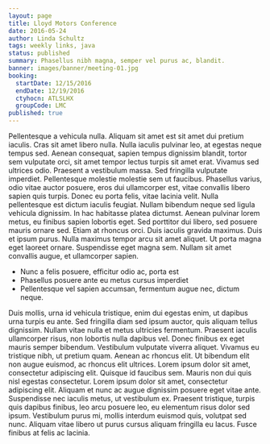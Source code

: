 ```yaml
---
layout: page
title: Lloyd Motors Conference
date: 2016-05-24
author: Linda Schultz
tags: weekly links, java
status: published
summary: Phasellus nibh magna, semper vel purus ac, blandit.
banner: images/banner/meeting-01.jpg
booking:
  startDate: 12/15/2016
  endDate: 12/19/2016
  ctyhocn: ATLSLHX
  groupCode: LMC
published: true
---
```

Pellentesque a vehicula nulla. Aliquam sit amet est sit amet dui pretium iaculis. Cras sit amet libero nulla. Nulla iaculis pulvinar leo, at egestas neque tempus sed. Aenean consequat, sapien tempus dignissim blandit, tortor sem vulputate orci, sit amet tempor lectus turpis sit amet erat. Vivamus sed ultrices odio. Praesent a vestibulum massa. Sed fringilla vulputate imperdiet. Pellentesque molestie molestie sem ut faucibus.
Phasellus varius, odio vitae auctor posuere, eros dui ullamcorper est, vitae convallis libero sapien quis turpis. Donec eu porta felis, vitae lacinia velit. Nulla pellentesque est dictum iaculis feugiat. Nullam bibendum neque sed ligula vehicula dignissim. In hac habitasse platea dictumst. Aenean pulvinar lorem metus, eu finibus sapien lobortis eget. Sed porttitor dui libero, sed posuere mauris ornare sed. Etiam at rhoncus orci. Duis iaculis gravida maximus. Duis et ipsum purus. Nulla maximus tempor arcu sit amet aliquet. Ut porta magna eget laoreet ornare. Suspendisse eget magna sem. Nullam sit amet convallis augue, et ullamcorper sapien.

* Nunc a felis posuere, efficitur odio ac, porta est
* Phasellus posuere ante eu metus cursus imperdiet
* Pellentesque vel sapien accumsan, fermentum augue nec, dictum neque.

Duis mollis, urna id vehicula tristique, enim dui egestas enim, ut dapibus urna turpis eu ante. Sed fringilla diam sed ipsum auctor, quis aliquam tellus dignissim. Nullam vitae nulla et metus ultricies fermentum. Praesent iaculis ullamcorper risus, non lobortis nulla dapibus vel. Donec finibus ex eget mauris semper bibendum. Vestibulum vulputate viverra aliquet. Vivamus eu tristique nibh, ut pretium quam.
Aenean ac rhoncus elit. Ut bibendum elit non augue euismod, ac rhoncus elit ultrices. Lorem ipsum dolor sit amet, consectetur adipiscing elit. Quisque id faucibus sem. Mauris non dui quis nisl egestas consectetur. Lorem ipsum dolor sit amet, consectetur adipiscing elit. Aliquam et nunc ac augue dignissim posuere eget vitae ante. Suspendisse nec iaculis metus, ut vestibulum ex. Praesent tristique, turpis quis dapibus finibus, leo arcu posuere leo, eu elementum risus dolor sed ipsum. Vestibulum purus mi, mollis interdum euismod quis, volutpat sed nunc. Aliquam vitae libero ut purus cursus aliquam fringilla eu lacus. Fusce finibus at felis ac lacinia.
